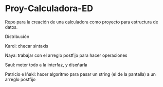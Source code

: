 # Proy-Calculadora-ED
Repo para la creación de una calculadora como proyecto para estructura de datos. 

Distribución 

Karol: checar sintaxis

Naya: trabajar con el arreglo postfijo para hacer operaciones

Saul: meter todo a la interfaz, y diseñarla

Patricio e Iñaki: hacer algoritmo para pasar un string (el de la pantalla) a un arreglo postfijo
